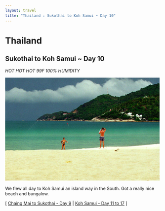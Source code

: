 ```yaml
---
layout: travel
title: "Thailand : Sukothai to Koh Samui ~ Day 10"
---
```


Thailand
========

Sukothai to Koh Samui \~ Day 10
-------------------------------

*HOT HOT HOT 99F 100% HUMIDITY*

<img src="/assets/images/travel/thailand/KOH_NUDE.jpg" width="500" alt="Couple on the Beach" >

We flew all day to Koh Samui an island way in the South. Got a really
nice beach and bungalow.

\[ [Chaing Mai to Sukothai - Day 9](/travel/thailand/day9.html) \| [Koh
Samui - Day 11 to 17](/travel/thailand/day11.html) \]
